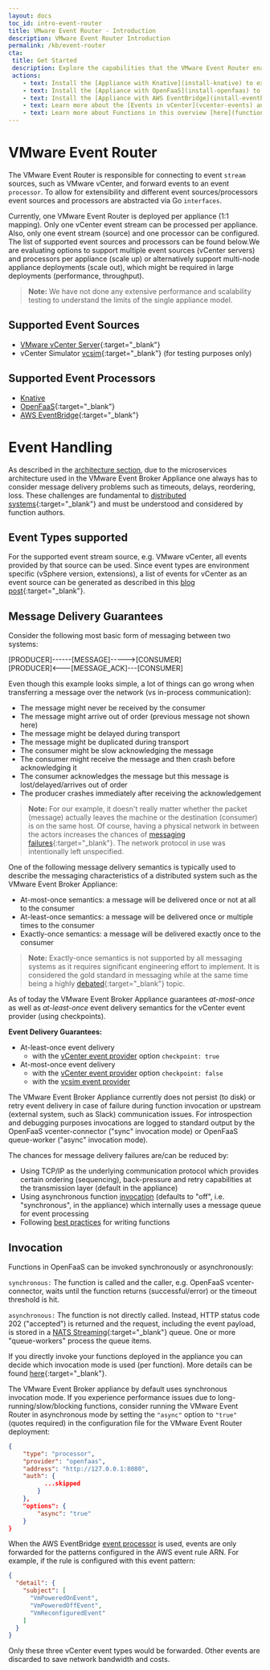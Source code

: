 ```yaml
---
layout: docs
toc_id: intro-event-router
title: VMware Event Router - Introduction
description: VMware Event Router Introduction
permalink: /kb/event-router
cta:
 title: Get Started
 description: Explore the capabilities that the VMware Event Router enables
 actions:
    - text: Install the [Appliance with Knative](install-knative) to extend your SDDC with our [community-sourced functions](/examples)
    - text: Install the [Appliance with OpenFaaS](install-openfaas) to extend your SDDC with our [community-sourced functions](/examples)
    - text: Install the [Appliance with AWS EventBridge](install-eventbridge) to extend your SDDC leveraging native AWS capabilities.
    - text: Learn more about the [Events in vCenter](vcenter-events) and how to find the right event for your usecase
    - text: Learn more about Functions in this overview [here](functions).
---
```


# VMware Event Router

The VMware Event Router is responsible for connecting to event `stream` sources, such as VMware vCenter, and forward events to an event `processor`. To allow for extensibility and different event sources/processors event sources and processors are abstracted via Go `interfaces`.

Currently, one VMware Event Router is deployed per appliance (1:1 mapping). Only one vCenter event stream can be processed per appliance.  Also, only one event stream (source) and one processor can be configured. The list of supported event sources and processors can be found below.We are evaluating options to support multiple event sources (vCenter servers) and processors per appliance (scale up) or alternatively support multi-node appliance deployments (scale out), which might be required in large deployments (performance, throughput).

> **Note:** We have not done any extensive performance and scalability testing to understand the limits of the single appliance model.

## Supported Event Sources

- [VMware vCenter Server](https://www.vmware.com/products/vcenter-server.html){:target="_blank"}
- vCenter Simulator [vcsim](https://github.com/vmware/govmomi/tree/master/vcsim){:target="_blank"} (for testing purposes only)

## Supported Event Processors

- [Knative](https://knative.dev/)
- [OpenFaaS](https://www.openfaas.com/){:target="_blank"}
- [AWS EventBridge](https://aws.amazon.com/eventbridge/?nc1=h_ls){:target="_blank"}

# Event Handling

As described in the [architecture section](intro-architecture.md), due to the microservices architecture used in the VMware Event Broker Appliance one always has to consider message delivery problems such as timeouts, delays, reordering, loss. These challenges are fundamental to [distributed systems](https://github.com/papers-we-love/papers-we-love/blob/master/distributed_systems/a-note-on-distributed-computing.pdf){:target="_blank"} and must be understood and considered by function authors.

## Event Types supported

For the supported event stream source, e.g. VMware vCenter, all events provided by that source can be used. Since event types are environment specific (vSphere version, extensions), a list of events for vCenter as an event source can be generated as described in this [blog post](https://www.virtuallyghetto.com/2019/12/listing-all-events-for-vcenter-server.html){:target="_blank"}.

## Message Delivery Guarantees

Consider the following most basic form of messaging between two systems:

[PRODUCER]------[MESSAGE]----->[CONSUMER]  
[PRODUCER]<---[MESSAGE_ACK]---[CONSUMER]

Even though this example looks simple, a lot of things can go wrong when transferring a message over the network (vs in-process communication):

- The message might never be received by the consumer
- The message might arrive out of order (previous message not shown here)
- The message might be delayed during transport
- The message might be duplicated during transport
- The consumer might be slow acknowledging the message
- The consumer might receive the message and then crash before acknowledging it
- The consumer acknowledges the message but this message is lost/delayed/arrives out of order
- The producer crashes immediately after receiving the acknowledgement 

> **Note:** For our example, it doesn't really matter whether the packet (message) actually leaves the machine or the destination (consumer) is on the same host. Of course, having a physical network in between the actors increases the chances of [messaging failures](https://queue.acm.org/detail.cfm?id=2655736){:target="_blank"}. The network protocol in use was intentionally left unspecified. 

One of the following message delivery semantics is typically used to describe the messaging characteristics of a  distributed system such as the VMware Event Broker Appliance:

- At-most-once semantics: a message will be delivered once or not at all to the consumer
- At-least-once semantics: a message will be delivered once or multiple times to the consumer
- Exactly-once semantics: a message will be delivered exactly once to the consumer

> **Note:** Exactly-once semantics is not supported by all messaging systems as it requires significant engineering effort to implement. It is considered the gold standard in messaging while at the same time being a highly [debated](https://medium.com/@jaykreps/exactly-once-support-in-apache-kafka-55e1fdd0a35f){:target="_blank"} topic.

As of today the VMware Event Broker Appliance guarantees *at-most-once* as well as *at-least-once* event delivery semantics for the vCenter event provider (using checkpoints).

**Event Delivery Guarantees:**

- At-least-once event delivery
  - with the [vCenter event provider](https://vmweventbroker.io/kb/contribute-eventrouter) option `checkpoint: true`
- At-most-once event delivery
  - with the [vCenter event provider](https://vmweventbroker.io/kb/contribute-eventrouter) option `checkpoint: false`
  - with the [vcsim event provider](https://vmweventbroker.io/kb/contribute-eventrouter)

The VMware Event Broker Appliance currently does not persist (to disk) or retry event delivery in case of failure during function invocation or upstream (external system, such as Slack) communication issues. For introspection and debugging purposes invocations are logged to standard output by the OpenFaaS vcenter-connector ("sync" invocation mode) or OpenFaaS queue-worker ("async" invocation mode).

The chances for message delivery failures are/can be reduced by:

- Using TCP/IP as the underlying communication protocol which provides certain ordering (sequencing), back-pressure and retry capabilities at the transmission layer (default in the appliance)
- Using asynchronous function [invocation](#invocation) (defaults to "off", i.e. "synchronous", in the appliance) which internally uses a message queue for event processing
- Following [best practices](contribute-functions.md) for writing functions

## Invocation

Functions in OpenFaaS can be invoked synchronously or asynchronously:

`synchronous:` The function is called and the caller, e.g. OpenFaaS vcenter-connector, waits until the function returns (successful/error) or the timeout threshold is hit.

`asynchronous:` The function is not directly called. Instead, HTTP status code 202 ("accepted") is returned and the request, including the event payload, is stored in a [NATS Streaming](https://docs.nats.io/nats-streaming-concepts/intro){:target="_blank"} queue. One or more "queue-workers" process the queue items.

If you directly invoke your functions deployed in the appliance you can decide which invocation mode is used (per function). More details can be found [here](https://github.com/openfaas/workshop/blob/master/lab7.md){:target="_blank"}.

The VMware Event Broker appliance by default uses synchronous invocation mode. If you experience performance issues due to long-running/slow/blocking functions, consider running the VMware Event Router in asynchronous mode by setting the `"async"` option to `"true"` (quotes required) in the configuration file for the VMware Event Router deployment:

```json
{
    "type": "processor",
    "provider": "openfaas",
    "address": "http://127.0.0.1:8080",
    "auth": {
          ...skipped
        }
    },
    "options": {
        "async": "true"
    }
}
```

When the AWS EventBridge [event processor](#components) is used, events are only forwarded for the patterns configured in the AWS event rule ARN. For example, if the rule is configured with this event pattern:

```json
{
  "detail": {
    "subject": [
      "VmPoweredOnEvent",
      "VmPoweredOffEvent",
      "VmReconfiguredEvent"
    ]
  }
}
```

Only these three vCenter event types would be forwarded. Other events are discarded to save network bandwidth and costs.